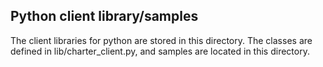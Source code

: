 ## Python client library/samples

The client libraries for python are stored in this directory.  The classes are defined in lib/charter_client.py, and samples are located in this directory.